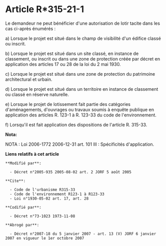# Article R*315-21-1

Le demandeur ne peut bénéficier d'une autorisation de lotir tacite dans les cas ci-après énumérés :

a) Lorsque le projet est situé dans le champ de visibilité d'un édifice classé ou inscrit.

b) Lorsque le projet est situé dans un site classé, en instance de classement, ou inscrit ou dans une zone de protection
créée par décret en application des articles 17 ou 28 de la loi du 2 mai 1930.

c) Lorsque le projet est situé dans une zone de protection du patrimoine architectural et urbain.

d) Lorsque le projet est situé dans un territoire en instance de classement ou classé en réserve naturelle.

e) Lorsque le projet de lotissement fait partie des catégories d'aménagements, d'ouvrages ou travaux soumis à enquête
publique en application des articles R. 123-1 à R. 123-33 du code de l'environnement.

f) Lorsqu'il est fait application des dispositions de l'article R. 315-33.

**Nota:**

NOTA : Loi 2006-1772 2006-12-31 art. 101 III : Spécificités d'application.

**Liens relatifs à cet article**

	**Modifié par**:

	  - Décret n°2005-935 2005-08-02 art. 2 JORF 5 août 2005

	**Cite**:

	  - Code de l'urbanisme R315-33
	  - Code de l'environnement R123-1 à R123-33
	  - Loi n°1930-05-02 art. 17, art. 28

	**Codifié par**:

	  - Décret n°73-1023 1973-11-08

	**Abrogé par**:

	  - Décret n°2007-18 du 5 janvier 2007 - art. 13 (V) JORF 6 janvier 2007 en vigueur le 1er octobre 2007
